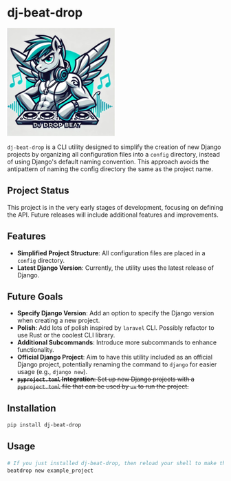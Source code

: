 # dj-beat-drop

<img src="images/logo.jpg" alt="Logo" style="width: 250px;">

`dj-beat-drop` is a CLI utility designed to simplify the creation of new Django projects by organizing all configuration
files into a `config` directory, instead of using Django's default naming convention. This approach avoids the
antipattern of naming the config directory the same as the project name.

## Project Status

This project is in the very early stages of development, focusing on defining the API. Future releases will include
additional features and improvements.

## Features

- **Simplified Project Structure**: All configuration files are placed in a `config` directory.
- **Latest Django Version**: Currently, the utility uses the latest release of Django.

## Future Goals

- **Specify Django Version**: Add an option to specify the Django version when creating a new project.
- **Polish**: Add lots of polish inspired by `laravel` CLI. Possibly refactor to use Rust or the coolest CLI library.
- **Additional Subcommands**: Introduce more subcommands to enhance functionality.
- **Official Django Project**: Aim to have this utility included as an official Django project, potentially renaming the 
  command to `django` for easier usage (e.g., `django new`).
- ~~**`pyproject.toml` Integration**: Set up new Django projects with a `pyproject.toml` file that can be used by `uv` to
  run the project.~~

## Installation

```sh
pip install dj-beat-drop
```

## Usage

```sh
# If you just installed dj-beat-drop, then reload your shell to make the command available.
beatdrop new example_project
```